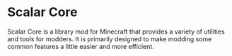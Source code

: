 Scalar Core
=======

Scalar Core is a library mod for Minecraft that provides a variety of utilities and tools for modders. 
It is primarily designed to make modding some common features a little easier and more efficient.
